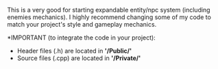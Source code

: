 This is a very good for starting expandable entity/npc system (including enemies mechanics). I highly recommend changing some of my code to match your project's style and gameplay mechanics.

*IMPORTANT (to integrate the code in your project):
- Header files (.h) are located in **'/Public/'**
- Source files (.cpp) are located in **'/Private/'**
